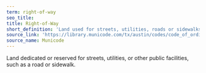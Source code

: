```yaml
---
term: right-of-way
seo_title: 
title: Right-of-Way
short_definition: 'Land used for streets, utilities, roads or sidewalks.'
source_link: 'https://library.municode.com/tx/austin/codes/code_of_ordinances?nodeId=TIT25LADE_CH25-1GEREPR_ART2DEME_S25-1-21DE'
source_name: Municode
---
```



Land dedicated or reserved for streets, utilities, or other public facilities, such as a road or sidewalk.&nbsp;